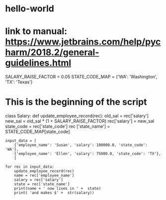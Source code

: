 # hello-world
# link to manual: https://www.jetbrains.com/help/pycharm/2018.2/general-guidelines.html

SALARY_RAISE_FACTOR = 0.05
STATE_CODE_MAP = {'WA': 'Washington', 'TX': 'Texas'}

# This is the beginning of the script

class Salary:
    def update_employee_record(rec):
        old_sal = rec['salary']
        new_sal = old_sal * (1 +  SALARY_RAISE_FACTOR)
        rec['salary'] = new_sal
        state_code = rec['state_code']
        rec ['state_name'] = STATE_CODE_MAP[state_code]

    input_data = [
        {'employee_name': 'Susan', 'salary': 100000.0, 'state_code': 'WA'},
        {'employee_name': 'Ellen', 'salary': 75000.0, 'state_code': 'TX'},
        ]

    for rec in input_data:
        update_employee_record(rec)
        name = rec['employee_name']
        salary = rec['salary']
        state = rec['state_name']
        print(name + ' now lives in ' +  state)
        print( 'and makes $' +  str(salary))
        
